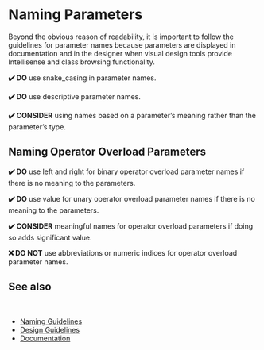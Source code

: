 # Naming Parameters

Beyond the obvious reason of readability, it is important to follow the guidelines for parameter names because parameters are displayed in documentation and in the designer when visual design tools provide Intellisense and class browsing functionality.

**✔️ DO** use snake_casing in parameter names.

**✔️ DO** use descriptive parameter names.

**✔️ CONSIDER** using names based on a parameter’s meaning rather than the parameter’s type.

## Naming Operator Overload Parameters

**✔️ DO** use left and right for binary operator overload parameter names if there is no meaning to the parameters.

**✔️ DO** use value for unary operator overload parameter names if there is no meaning to the parameters.

**✔️ CONSIDER** meaningful names for operator overload parameters if doing so adds significant value.

**❌ DO NOT** use abbreviations or numeric indices for operator overload parameter names.

## See also
​
* [Naming Guidelines](/docs/documentation/design_guidelines/naming_guidelines)
* [Design Guidelines](/docs/documentation/design_guidelines)
* [Documentation](/docs/documentation)
